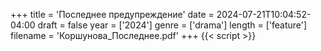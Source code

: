 +++
title = 'Последнее предупреждение'
date = 2024-07-21T10:04:52-04:00
draft = false
year = ['2024']
genre = ['drama']
length = ['feature']
filename = 'Коршунова_Последнее.pdf'
+++
{{< script >}}